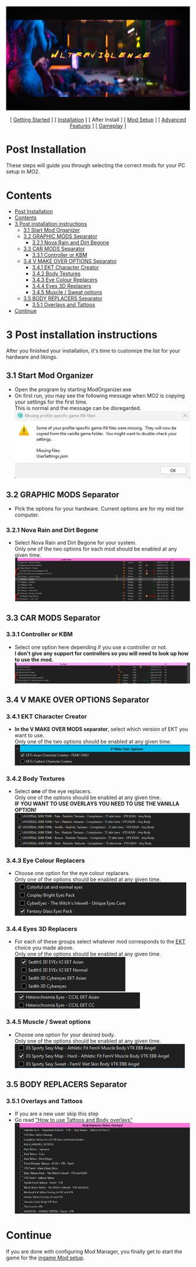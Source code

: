 ![image](/img/UV_title.png)


<p align="center">
[ <a href="https://github.com/Gallahorn/Ultraviolence/blob/main/README.md">Getting Started</a> ]
[ <a href="https://github.com/Gallahorn/Ultraviolence/blob/main/Installation.md">Installation</a> ]
[ After Install ]
[ <a href="https://github.com/Gallahorn/Ultraviolence/blob/main/ModSetup.md">Mod Setup</a> ]
[ <a href="https://github.com/Gallahorn/Ultraviolence/blob/main/AdvancedFeatures.md">Advanced Features</a> ]
[ <a href="https://github.com/Gallahorn/Ultraviolence/blob/main/Gameplay.md">Gameplay</a> ] 
</p>

# Post Installation
These steps will guide you through selecting the correct mods for your PC setup in MO2.


# Contents
- [Post Installation](#post-installation)
- [Contents](#contents)
- [3 Post installation instructions](#3-post-installation-instructions)
  - [3.1 Start Mod Organizer](#31-start-mod-organizer)
  - [3.2 GRAPHIC MODS Separator](#32-graphic-mods-separator)
    - [3.2.1 Nova Rain and Dirt Begone](#321-nova-rain-and-dirt-begone)
  - [3.3 CAR MODS Separator](#33-car-mods-separator)
    - [3.3.1 Controller or KBM](#331-controller-or-kbm)
  - [3.4 V MAKE OVER OPTIONS Separator](#34-v-make-over-options-separator)
    - [3.4.1 EKT Character Creator](#341-ekt-character-creator)
    - [3.4.2 Body Textures](#342-body-textures)
    - [3.4.3 Eye Colour Replacers](#343-eye-colour-replacers)
    - [3.4.4 Eyes 3D Replacers](#344-eyes-3d-replacers)
    - [3.4.5 Muscle / Sweat options](#345-muscle--sweat-options)
  - [3.5 BODY REPLACERS Separator](#35-body-replacers-separator)
    - [3.5.1 Overlays and Tattoos](#351-overlays-and-tattoos)
- [Continue](#continue)


# 3 Post installation instructions
After you finished your installation, it's time to customize the list for your hardware and likings.


## 3.1 Start Mod Organizer
- Open the program by starting ModOrganizer.exe
- On first run, you may see the following message when MO2 is copying your settings for the first time.  
This is normal and the message can be disregarded.  
![image](img/postinstall/mo2_profileerror.png)


## 3.2 GRAPHIC MODS Separator
- Pick the options for your hardware. Current options are for my mid tier computer.  


### 3.2.1 Nova Rain and Dirt Begone
- Select Nova Rain and Dirt Begone for your system.  
Only one of the two options for each mod should be enabled at any given time.
![image](img/postinstall/mo2_dirtbegone.png)


## 3.3 CAR MODS Separator

### 3.3.1 Controller or KBM
- Select one option here depending if you use a controller or not.  
**__I don't give any support for controllers so you will need to look up how to use the mod.__**  
![image](img/postinstall/mo2_controller.png)


## 3.4 V MAKE OVER OPTIONS Separator


### 3.4.1 EKT Character Creator
- **__In the V MAKE OVER MODS separator__**, select which version of EKT you want to use.  
Only one of the two options should be enabled at any given time.  
![image](img/postinstall/mo2_ekt.png)


### 3.4.2 Body Textures
- Select **__one__** of the eye replacers.  
Only one of the options should be enabled at any given time.  
**__IF YOU WANT TO USE OVERLAYS YOU NEED TO USE THE VANILLA OPTION!__**  
![image](img/postinstall/mo2_bodytextures.png)


### 3.4.3 Eye Colour Replacers
- Choose one option for the eye colour replacers.  
Only one of the options should be enabled at any given time.  
![image](img/postinstall/mo2_eyes.png)


### 3.4.4 Eyes 3D Replacers 
- For each of these groups select whatever mod corresponds to the [EKT](#323-ekt-character-creator) choice you made above.  
Only one of the options should be enabled at any given time.  
![image](img/postinstall/mo2_eyes_2.png)  
![image](img/postinstall/mo2_eyes_3.png)  
<!--![image](img/postinstall/mo2_eyelashes.png)  -->


### 3.4.5 Muscle / Sweat options
- Choose one option for your desired body.  
Only one of the options should be enabled at any given time.  
![image](img/postinstall/mo2_muscle_sweat.png)  



## 3.5 BODY REPLACERS Separator


### 3.5.1 Overlays and Tattoos
- If you are a new user skip this step
- Go read ["How to use Tattoos and Body overlays"](AdvancedFeatures.md#2-tattoos-and-overlays)
![image](img/postinstall/mo2_overlaystatoos.png)


# Continue
If you are done with configuring Mod Manager, you finally get to start the game for the [ingame Mod setup](ModSetup.md).
